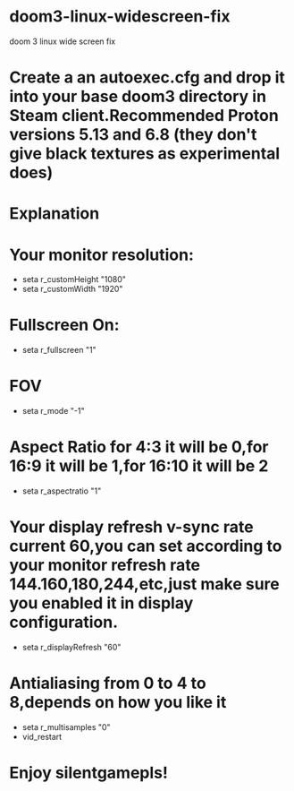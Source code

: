 # doom3-linux-widescreen-fix
doom 3 linux wide screen fix
# Create a an autoexec.cfg and drop it into your base doom3 directory in Steam client.Recommended Proton versions 5.13 and 6.8 (they don't give black textures as experimental does)
# Explanation
# Your monitor resolution:
* seta r_customHeight "1080"
* seta r_customWidth "1920"
# Fullscreen On:
* seta r_fullscreen "1"
# FOV
* seta r_mode "-1"
# Aspect Ratio for 4:3 it will be 0,for 16:9 it will be 1,for 16:10 it will be 2
* seta r_aspectratio "1"
# Your display refresh v-sync rate current 60,you can set according to your monitor refresh rate 144.160,180,244,etc,just make sure you enabled it in display configuration.
* seta r_displayRefresh "60"
# Antialiasing from 0 to 4 to 8,depends on how you like it
* seta r_multisamples "0"
* vid_restart

# Enjoy  silentgamepls!
